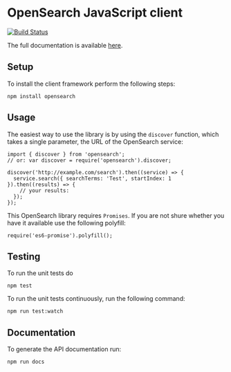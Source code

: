 # OpenSearch JavaScript client

[![Build Status](https://travis-ci.org/eoxc/opensearch.svg?branch=master)](https://travis-ci.org/eoxc/opensearch)


The full documentation is available [here](http://eoxc.github.io/opensearch/).

## Setup

To install the client framework perform the following steps:

    npm install opensearch

## Usage

The easiest way to use the library is by using the `discover` function, which
takes a single parameter, the URL of the OpenSearch service:

    import { discover } from 'opensearch';
    // or: var discover = require('opensearch').discover;

    discover('http://example.com/search').then((service) => {
      service.search({ searchTerms: 'Test', startIndex: 1 }).then((results) => {
        // your results:
      });
    });


This OpenSearch library requires `Promises`. If you are not shure whether you
have it available use the following polyfill:

    require('es6-promise').polyfill();

## Testing

To run the unit tests do

    npm test

To run the unit tests continuously, run the following command:

    npm run test:watch

## Documentation

To generate the API documentation run:

    npm run docs
